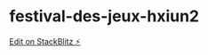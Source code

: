 # festival-des-jeux-hxiun2

[Edit on StackBlitz ⚡️](https://stackblitz.com/edit/festival-des-jeux-hxiun2)